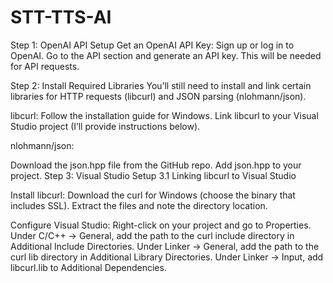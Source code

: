 # STT-TTS-AI
Step 1: OpenAI API Setup
Get an OpenAI API Key:
Sign up or log in to OpenAI.
Go to the API section and generate an API key. This will be needed for API requests.

Step 2: Install Required Libraries
You’ll still need to install and link certain libraries for HTTP requests (libcurl) and JSON parsing (nlohmann/json).

libcurl:
Follow the installation guide for Windows.
Link libcurl to your Visual Studio project (I’ll provide instructions below).

nlohmann/json:

Download the json.hpp file from the GitHub repo.
Add json.hpp to your project.
Step 3: Visual Studio Setup
3.1 Linking libcurl to Visual Studio

Install libcurl:
Download the curl for Windows (choose the binary that includes SSL).
Extract the files and note the directory location.

Configure Visual Studio:
Right-click on your project and go to Properties.
Under C/C++ -> General, add the path to the curl include directory in Additional Include Directories.
Under Linker -> General, add the path to the curl lib directory in Additional Library Directories.
Under Linker -> Input, add libcurl.lib to Additional Dependencies.

